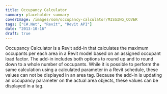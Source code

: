 ```yaml
---
title: Occupancy Calculator
summary: placeholder summary
coverImage: /images/som/occupancy-calculator/MISSING_COVER
tags: ["C#.Net", "Revit", "Revit API"]
date: "2013-10-16"
draft: true
---
```


Occupancy Calculator is a Revit add-in that calculates the maximum occupants per each area in a Revit model based on an assigned occupant load factor. The add-in includes both options to round up and to round down to a whole number of occupants. While it is possible to perform the same calculation using a calculated parameter in a Revit schedule, these values can not be displayed in an area tag. Because the add-in is updating an occupancy parameter on the actual area objects, these values can be displayed in a tag.
